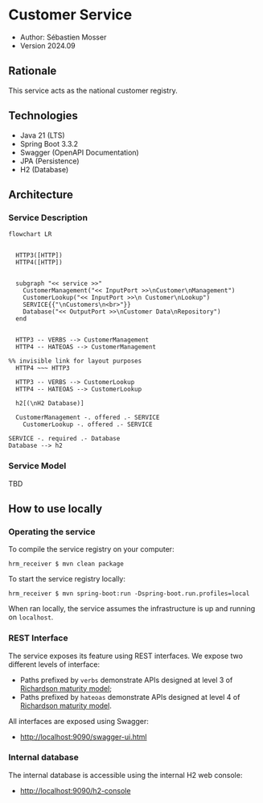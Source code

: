 # Customer Service

- Author: Sébastien Mosser
- Version 2024.09

## Rationale

This service acts as the national customer registry.

## Technologies

- Java 21 (LTS)
- Spring Boot 3.3.2
- Swagger (OpenAPI Documentation)
- JPA (Persistence)
- H2 (Database)

## Architecture

### Service Description

```mermaid
flowchart LR


  HTTP3([HTTP])
  HTTP4([HTTP])


  subgraph "<< service >>"
    CustomerManagement("<< InputPort >>\nCustomer\nManagement")
    CustomerLookup("<< InputPort >>\n Customer\nLookup")
    SERVICE{{"\nCustomers\n<br>"}}
    Database("<< OutputPort >>\nCustomer Data\nRepository")
  end


  HTTP3 -- VERBS --> CustomerManagement
  HTTP4 -- HATEOAS --> CustomerManagement

%% invisible link for layout purposes
  HTTP4 ~~~ HTTP3

  HTTP3 -- VERBS --> CustomerLookup
  HTTP4 -- HATEOAS --> CustomerLookup

  h2[(\nH2 Database)]

  CustomerManagement -. offered .- SERVICE
    CustomerLookup -. offered .- SERVICE

SERVICE -. required .- Database
Database --> h2
```

### Service Model

TBD

## How to use locally

### Operating the service 

To compile the service registry on your computer:

```
hrm_receiver $ mvn clean package
```

To start the service registry locally:

```
hrm_receiver $ mvn spring-boot:run -Dspring-boot.run.profiles=local
```

When ran locally, the service assumes the infrastructure is up and running on `localhost`.

### REST Interface

The service exposes its feature using REST interfaces. We expose two different levels of interface:

- Paths prefixed by `verbs` demonstrate APIs designed at level 3 of [Richardson maturity model](https://en.wikipedia.org/wiki/Richardson_Maturity_Model);
- Paths prefixed by `hateoas` demonstrate APIs designed at level 4 of [Richardson maturity model](https://en.wikipedia.org/wiki/Richardson_Maturity_Model).

All interfaces are exposed using Swagger:

- [http://localhost:9090/swagger-ui.html](http://localhost:9090/swagger-ui.html)

### Internal database

The internal database is accessible using the internal H2 web console:

- [http://localhost:9090/h2-console](http://localhost:9090/h2-console)